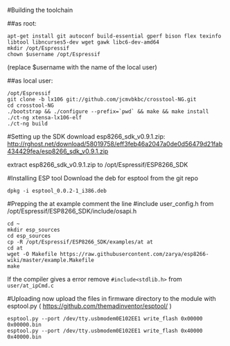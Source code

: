 #Building the toolchain

##as root:
```
apt-get install git autoconf build-essential gperf bison flex texinfo libtool libncurses5-dev wget gawk libc6-dev-amd64
mkdir /opt/Espressif
chown $username /opt/Espressif 
```
(replace $username with the name of the local user)

##as local user:
```
/opt/Espressif
git clone -b lx106 git://github.com/jcmvbkbc/crosstool-NG.git 
cd crosstool-NG
./bootstrap && ./configure --prefix=`pwd` && make && make install
./ct-ng xtensa-lx106-elf
./ct-ng build
```

#Setting up the SDK
download esp8266_sdk_v0.9.1.zip:  http://rghost.net/download/58019758/eff3feb46a2047a0de0d56479d21fab434429fea/esp8266_sdk_v0.9.1.zip

extract esp8266_sdk_v0.9.1.zip to /opt/Espressif/ESP8266_SDK

#Installing ESP tool
Download the deb for esptool from the git repo
```
dpkg -i esptool_0.0.2-1_i386.deb
```

#Prepping the at example
comment the line #include user_config.h from /opt/Espressif/ESP8266_SDK/include/osapi.h
```
cd ~
mkdir esp_sources
cd esp_sources
cp -R /opt/Espressif/ESP8266_SDK/examples/at at
cd at
wget -O Makefile https://raw.githubusercontent.com/zarya/esp8266-wiki/master/example.Makefile
make
```
If the compiler gives a error remove ```#include<stdlib.h>``` from ```user/at_ipCmd.c```

#Uploading
now upload the files in firmware directory to the module with esptool.py ( https://github.com/themadinventor/esptool/ )
```
esptool.py --port /dev/tty.usbmodem0E102EE1 write_flash 0x00000 0x00000.bin
esptool.py --port /dev/tty.usbmodem0E102EE1 write_flash 0x40000 0x40000.bin
```
